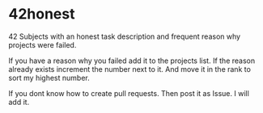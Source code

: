 # 42honest

42 Subjects with an honest task description and frequent reason why projects were failed.

If you have a reason why you failed add it to the projects list.
If the reason already exists increment the number next to it.
And move it in the rank to sort my highest number.

If you dont know how to create pull requests. Then post it as Issue. I will add it.
